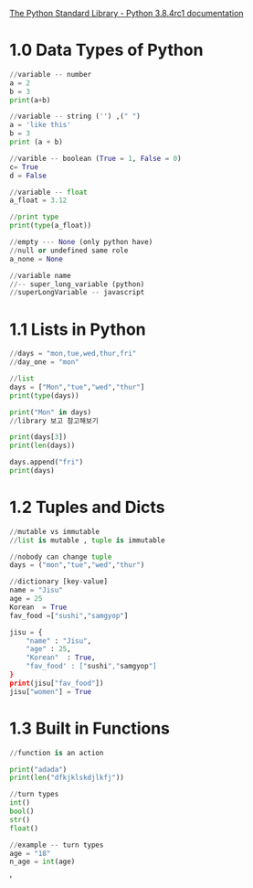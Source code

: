 [The Python Standard Library - Python 3.8.4rc1 documentation](https://docs.python.org/3/library/index.html)

# 1.0 Data Types of Python

```python
//variable -- number
a = 2
b = 3
print(a+b)

//variable -- string ('') ,(" ")
a = 'like this'
b = 3
print (a + b)

//varible -- boolean (True = 1, False = 0)
c= True
d = False

//variable -- float 
a_float = 3.12

//print type 
print(type(a_float))

//empty --- None (only python have)
//null or undefined same role
a_none = None 

//variable name 
//-- super_long_variable (python)
//superLongVariable -- javascript

```

# 1.1 Lists in Python

```python
//days = "mon,tue,wed,thur,fri"
//day_one = "mon"

//list
days = ["Mon","tue","wed","thur"]
print(type(days)) 

print("Mon" in days)
//library 보고 참고해보기

print(days[3])
print(len(days))

days.append("fri")
print(days)

```

# 1.2 Tuples and Dicts

```python
//mutable vs immutable
//list is mutable , tuple is immutable

//nobody can change tuple
days = ("mon","tue","wed","thur")

//dictionary [key-value]
name = "Jisu"
age = 25
Korean  = True
fav_food =["sushi","samgyop"]

jisu = {
	"name" : "Jisu",
	"age" : 25,
	"Korean"  : True,
	"fav_food' : ["sushi","samgyop"]
}
print(jisu["fav_food"])
jisu["women"] = True

```

# 1.3 Built in Functions

```python
//function is an action

print("adada")
print(len("dfkjklskdjlkfj"))

//turn types
int()
bool()
str()
float()

//example -- turn types
age = "18"
n_age = int(age)

```

'
